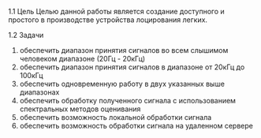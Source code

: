 1.1 Цель
Целью данной работы является создание доступного и простого в производстве устройства лоцирования легких.

1.2 Задачи
1. обеспечить диапазон принятия сигналов во всем слышимом человеком диапазоне (20Гц - 20кГц)
2. обеспечить диапазон принятия сигналов в диапазоне от 20кГц до 100кГц
3. обеспечить одновременную работу в двух указанных выше диапазонах
4. обеспечить обработку полученного сигнала с использованием спектральных методов оценивания
5. обеспечить возможность локальной обработки сигнала
6. обеспечить возможность обработки сигнала на удаленном сервере
